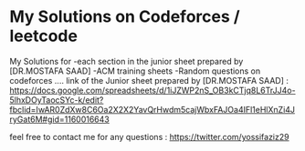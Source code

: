 # My Solutions on Codeforces / leetcode  
My Solutions for
-each section in the junior sheet prepared by [DR.MOSTAFA SAAD] 
-ACM training sheets 
-Random questions on codeforces 
....
link of the Junior sheet prepared by [DR.MOSTAFA SAAD] :
https://docs.google.com/spreadsheets/d/1iJZWP2nS_OB3kCTjq8L6TrJJ4o-5lhxDOyTaocSYc-k/edit?fbclid=IwAR0ZdXw8C6Oa2X2X2YavQrHwdm5cajWbxFAJOa4IFl1eHlXnZi4JryGat6M#gid=1160016643

feel free to contact me for any questions :
https://twitter.com/yossifaziz29
